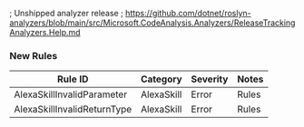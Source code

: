 ﻿; Unshipped analyzer release
; https://github.com/dotnet/roslyn-analyzers/blob/main/src/Microsoft.CodeAnalysis.Analyzers/ReleaseTrackingAnalyzers.Help.md

### New Rules

Rule ID | Category | Severity | Notes
--------|----------|----------|-------
AlexaSkillInvalidParameter | AlexaSkill | Error | Rules
AlexaSkillInvalidReturnType | AlexaSkill | Error | Rules